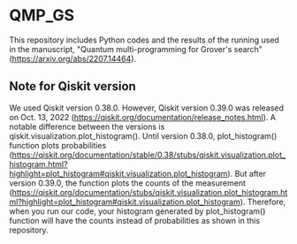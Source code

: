 # QMP_GS

This repository includes Python codes and the results of the running used in the manuscript, "Quantum multi-programming for Grover's search" (https://arxiv.org/abs/2207.14464).


## Note for Qiskit version

We used Qiskit version 0.38.0. However, Qiskit version 0.39.0 was released on Oct. 13, 2022 (https://qiskit.org/documentation/release_notes.html).
A notable difference between the versions is qiskit.visualization.plot_histogram().
Until version 0.38.0, plot_histogram() function plots probabilities (https://qiskit.org/documentation/stable/0.38/stubs/qiskit.visualization.plot_histogram.html?highlight=plot_histogram#qiskit.visualization.plot_histogram). But after version 0.39.0, the function plots the counts of the measurement (https://qiskit.org/documentation/stubs/qiskit.visualization.plot_histogram.html?highlight=plot_histogram#qiskit.visualization.plot_histogram).
Therefore, when you run our code, your histogram generated by plot_histogram() function will have the counts instead of probabilities as shown in this repository.

